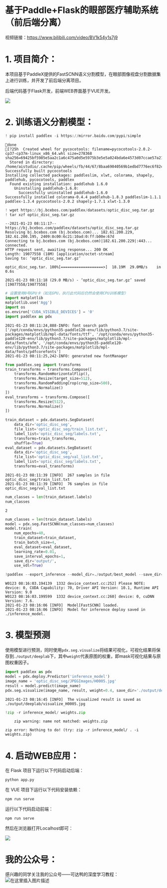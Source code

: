 # 基于Paddle+Flask的眼部医疗辅助系统（前后端分离）

视频链接：https://www.bilibili.com/video/BV1k54y1s7j9

# 1. 项目简介：

本项目基于PaddleX提供的FastSCNN语义分割模型，在眼部图像视盘分割数据集上进行训练，并开发了前后端分离项目。

后端代码基于Flask开发，前端WEB界面基于VUE开发。

![](https://ai-studio-static-online.cdn.bcebos.com/936a7f88ceac4085924961e023e0b974e38138def41444dfaf6a58cec091ec4d)

# 2. 训练语义分割模型：



```python
! pip install paddlex -i https://mirror.baidu.com/pypi/simple
```

    done
    [?25h  Created wheel for pycocotools: filename=pycocotools-2.0.2-cp37-cp37m-linux_x86_64.whl size=278368 sha256=69425bf5985e5aa2c1a6c475a0d5e5975b3e5e5a024bda6e4573d07ccae57a21
      Stored in directory: /home/aistudio/.cache/pip/wheels/fb/44/67/8baa69040569b1edbd7776ec6f82c387663e724908aaa60963
    Successfully built pycocotools
    Installing collected packages: paddleslim, xlwt, colorama, shapely, paddlehub, pycocotools, paddlex
      Found existing installation: paddlehub 1.6.0
        Uninstalling paddlehub-1.6.0:
          Successfully uninstalled paddlehub-1.6.0
    Successfully installed colorama-0.4.4 paddlehub-1.8.3 paddleslim-1.1.1 paddlex-1.3.4 pycocotools-2.0.2 shapely-1.7.1 xlwt-1.3.0



```python
! wget https://bj.bcebos.com/paddlex/datasets/optic_disc_seg.tar.gz
! tar xzf optic_disc_seg.tar.gz
```

    --2021-01-23 08:11:17--  https://bj.bcebos.com/paddlex/datasets/optic_disc_seg.tar.gz
    Resolving bj.bcebos.com (bj.bcebos.com)... 182.61.200.229, 182.61.200.195, 2409:8c00:6c21:10ad:0:ff:b00e:67d
    Connecting to bj.bcebos.com (bj.bcebos.com)|182.61.200.229|:443... connected.
    HTTP request sent, awaiting response... 200 OK
    Length: 19077558 (18M) [application/octet-stream]
    Saving to: ‘optic_disc_seg.tar.gz’
    
    optic_disc_seg.tar. 100%[===================>]  18.19M  29.0MB/s    in 0.6s    
    
    2021-01-23 08:11:18 (29.0 MB/s) - ‘optic_disc_seg.tar.gz’ saved [19077558/19077558]
    



```python
# 设置使用0号GPU卡（如无GPU，执行此代码后仍然会使用CPU训练模型）
import matplotlib
matplotlib.use('Agg') 
import os
os.environ['CUDA_VISIBLE_DEVICES'] = '0'
import paddlex as pdx
```

    2021-01-23 08:11:24,888-INFO: font search path ['/opt/conda/envs/python35-paddle120-env/lib/python3.7/site-packages/matplotlib/mpl-data/fonts/ttf', '/opt/conda/envs/python35-paddle120-env/lib/python3.7/site-packages/matplotlib/mpl-data/fonts/afm', '/opt/conda/envs/python35-paddle120-env/lib/python3.7/site-packages/matplotlib/mpl-data/fonts/pdfcorefonts']
    2021-01-23 08:11:25,242-INFO: generated new fontManager



```python
from paddlex.seg import transforms
train_transforms = transforms.Compose([
    transforms.RandomHorizontalFlip(),
    transforms.Resize(target_size=512),
    transforms.RandomPaddingCrop(crop_size=500),
    transforms.Normalize()
])
eval_transforms = transforms.Compose([
    transforms.Resize(512),
    transforms.Normalize()
])
```


```python
train_dataset = pdx.datasets.SegDataset(
    data_dir='optic_disc_seg',
    file_list='optic_disc_seg/train_list.txt',
    label_list='optic_disc_seg/labels.txt',
    transforms=train_transforms,
    shuffle=True)
eval_dataset = pdx.datasets.SegDataset(
    data_dir='optic_disc_seg',
    file_list='optic_disc_seg/val_list.txt',
    label_list='optic_disc_seg/labels.txt',
    transforms=eval_transforms)
```

    2021-01-23 08:11:39 [INFO]	267 samples in file optic_disc_seg/train_list.txt
    2021-01-23 08:11:39 [INFO]	76 samples in file optic_disc_seg/val_list.txt



```python
num_classes = len(train_dataset.labels)
num_classes
```




    2




```python
num_classes = len(train_dataset.labels)
model = pdx.seg.FastSCNN(num_classes=num_classes)
model.train(
    num_epochs=40,
    train_dataset=train_dataset,
    train_batch_size=4,
    eval_dataset=eval_dataset,
    learning_rate=0.01,
    save_interval_epochs=1,
    save_dir='output/',
    use_vdl=True)
```


```python
!paddlex --export_inference --model_dir=./output/best_model --save_dir=./inference_model --fixed_input_shape=[512,512]
```

    W0123 08:16:03.194139  1332 device_context.cc:252] Please NOTE: device: 0, CUDA Capability: 70, Driver API Version: 10.1, Runtime API Version: 9.0
    W0123 08:16:03.199599  1332 device_context.cc:260] device: 0, cuDNN Version: 7.6.
    2021-01-23 08:16:06 [INFO]	Model[FastSCNN] loaded.
    2021-01-23 08:16:06 [INFO]	Model for inference deploy saved in ./inference_model.


# 3. 模型预测

使用模型进行预测，同时使用`pdx.seg.visualize`将结果可视化，可视化结果将保存到`./output/deeplab`下，其中`weight`代表原图的权重，即mask可视化结果与原图权重因子。


```python
import paddlex as pdx
model = pdx.deploy.Predictor('inference_model')
image_name = 'optic_disc_seg/JPEGImages/H0005.jpg'
result = model.predict(image_name)
pdx.seg.visualize(image_name, result, weight=0.4, save_dir='./output/deeplab')
```

    2021-01-23 08:16:45 [INFO]	The visualized result is saved as ./output/deeplab/visualize_H0005.jpg



```python
!zip -r inference_model/ weights.zip
```

    	zip warning: name not matched: weights.zip
    
    zip error: Nothing to do! (try: zip -r inference_model/ . -i weights.zip)


# 4. 启动WEB应用：

在 Flask 项目下运行以下代码启动后端：
```
python app.py
```

在 VUE 项目下运行以下代码安装依赖：
```
npm run serve
```
运行以下代码启动前端：
```
npm run serve
```

然后在浏览器打开Localhost即可：

![](https://ai-studio-static-online.cdn.bcebos.com/fbd0e4b62a3a435a9afa683456bfebb3ef173c5794854576ad0279aefa2e5bdb)

# 我的公众号：

感兴趣的同学关注我的公众号——可达鸭的深度学习教程：
![在这里插入图片描述](https://img-blog.csdnimg.cn/20210127153004430.jpg?x-oss-process=image/watermark,type_ZmFuZ3poZW5naGVpdGk,shadow_10,text_aHR0cHM6Ly9ibG9nLmNzZG4ubmV0L3dlaXhpbl80NDkzNjg4OQ==,size_16,color_FFFFFF,t_70)
